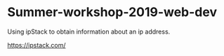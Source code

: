 # Summer-workshop-2019-web-dev

Using ipStack to obtain information about an ip address.

https://ipstack.com/




